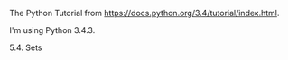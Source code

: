 The Python Tutorial from https://docs.python.org/3.4/tutorial/index.html.

I'm using Python 3.4.3.

5.4. Sets